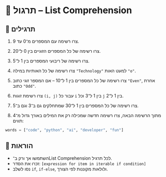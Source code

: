 # 📘 תרגול – List Comprehension

## 🧪 תרגילים

1. צרו רשימה עם המספרים מ־0 עד 9.

2. צרו רשימה של כל המספרים הזוגיים בין 0 ל־20.

3. צרו רשימה של ריבועי המספרים בין 1 ל־5.

4. צרו רשימה של כל האותיות במילה `"Technology"` למעט האות `"o"`.

5. צרו רשימה של כל המספרים בין 1 ל־10 – אם המספר זוגי כתוב `"Even"`, אחרת כתוב `"Odd"`.

6. צרו רשימת זוגות `(i, j)` עבור כל `i` בין 1 ל־3 וכל `j` בין 1 ל־2.

7. צרו רשימה של כל המספרים בין 1 ל־30 שמתחלקים גם ב־3 וגם ב־5.

8. מתוך הרשימה הבאה, צרו רשימה חדשה שמכילה רק את המילים באורך גדול מ־4 תווים:
```python
words = ["code", "python", "ai", "developer", "fun"]
```

## 📌 הוראות

- השתמשו אך ורק ב־List Comprehension לכל תרגיל.
- זכרו את הסדר: `[expression for item in iterable if condition]`
- נסו לשלב `if`, `if-else`, ולולאות מקוננות לפי הצורך.
